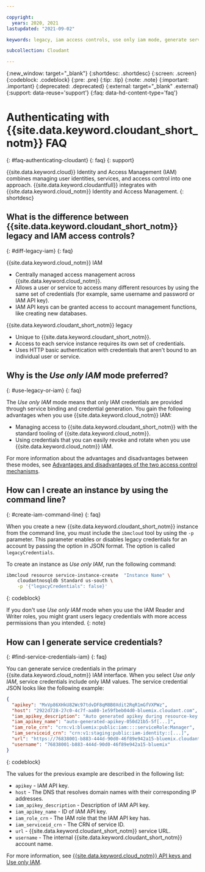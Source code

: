```yaml
---

copyright:
  years: 2020, 2021
lastupdated: "2021-09-02"

keywords: legacy, iam access controls, use only iam mode, generate service credentials

subcollection: Cloudant

---
```


{:new_window: target="_blank"}
{:shortdesc: .shortdesc}
{:screen: .screen}
{:codeblock: .codeblock}
{:pre: .pre}
{:tip: .tip}
{:note: .note}
{:important: .important}
{:deprecated: .deprecated}
{:external: target="_blank" .external}
{:support: data-reuse='support'}
{:faq: data-hd-content-type='faq'}

<!-- Acrolinx: 2021-04-09 -->

# Authenticating with {{site.data.keyword.cloudant_short_notm}} FAQ
{: #faq-authenticating-cloudant}
{: faq}
{: support}

{{site.data.keyword.cloud}} Identity and Access Management (IAM) combines managing user identities, services, and access control into one approach. {{site.data.keyword.cloudantfull}} integrates with {{site.data.keyword.cloud_notm}} Identity and Access Management.
{: shortdesc}

## What is the difference between {{site.data.keyword.cloudant_short_notm}} legacy and IAM access controls?
{: #diff-legacy-iam}
{: faq}

{{site.data.keyword.cloud_notm}} IAM

- Centrally managed access management across {{site.data.keyword.cloud_notm}}.
- Allows a user or service to access many different resources by using the same set of credentials (for example, same username and password or IAM API key).
- IAM API keys can be granted access to account management functions, like creating new databases.

{{site.data.keyword.cloudant_short_notm}} legacy

- Unique to {{site.data.keyword.cloudant_short_notm}}.
- Access to each service instance requires its own set of credentials.
- Uses HTTP basic authentication with credentials that aren't bound to an individual user or service.


## Why is the *Use only IAM* mode preferred?
{: #use-legacy-or-iam}
{: faq}

The *Use only IAM* mode means that only IAM credentials are provided through service binding and credential generation. You gain the following advantages when you use {{site.data.keyword.cloud_notm}} IAM:

- Managing access to {{site.data.keyword.cloudant_short_notm}} with the standard tooling of {{site.data.keyword.cloud_notm}}.
- Using credentials that you can easily revoke and rotate when you use {{site.data.keyword.cloud_notm}} IAM.

For more information about the advantages and disadvantages between these modes, see [Advantages and disadvantages of the two access control mechanisms](/docs/Cloudant?topic=Cloudant-managing-access-for-cloudant#advantages-and-disadvantages-of-the-two-access-control-mechanisms-ai).

## How can I create an instance by using the command line?
{: #create-iam-command-line}
{: faq}

When you create a new {{site.data.keyword.cloudant_short_notm}} instance from the command line, you must include the `ibmcloud` tool by using the `-p` parameter. This parameter enables or disables legacy credentials for an account by passing the option in JSON format. The option is called `legacyCredentials`.

To create an instance as *Use only IAM*, run the following command:

```sh
ibmcloud resource service-instance-create  "Instance Name" \
    cloudantnosqldb Standard us-south \
    -p '{"legacyCredentials": false}'
```
{: codeblock}

If you don't use *Use only IAM* mode when you use the IAM Reader and Writer roles, you might grant users legacy credentials with more access permissions than you intended.
{: note}

## How can I generate service credentials?
{: #find-service-credentials-iam}
{: faq}

You can generate service credentials in the primary {{site.data.keyword.cloud_notm}} IAM interface. When you select *Use only IAM*, service credentials include only IAM values. The service credential JSON looks like the following example:

```json
{
  "apikey": "MxVp86XHkU82Wc97tdvDF8qM8B0Xdit2RqR1mGfVXPWz",
  "host": "2922d728-27c0-4c7f-aa80-1e59fbeb04d0-bluemix.cloudant.com",
  "iam_apikey_description": "Auto generated apikey during resource-key [...]",
  "iam_apikey_name": "auto-generated-apikey-050d21b5-5f[...]",
  "iam_role_crn": "crn:v1:bluemix:public:iam::::serviceRole:Manager",
  "iam_serviceid_crn": "crn:v1:staging:public:iam-identity::[...]",
  "url": "https://76838001-b883-444d-90d0-46f89e942a15-bluemix.cloudant.com",
  "username": "76838001-b883-444d-90d0-46f89e942a15-bluemix"
}
```
{: codeblock}

The values for the previous example are described in the following list:

- `apikey` - IAM API key.
- `host` - The DNS that resolves domain names with their corresponding IP addresses.
- `iam_apikey_description` - Description of IAM API key.
- `iam_apikey_name` - ID of IAM API key.
- `iam_role_crn` - The IAM role that the IAM API key has.
- `iam_serviceid_crn` - The CRN of service ID.
- `url` - {{site.data.keyword.cloudant_short_notm}} service URL.
- `username` - The internal {{site.data.keyword.cloudant_short_notm}} account name.

For more information, see [{{site.data.keyword.cloud_notm}} API keys and Use only IAM](/docs/Cloudant?topic=Cloudant-managing-access-for-cloudant#ibm-cloudant-api-keys-and-_use-only-iam_ai).
